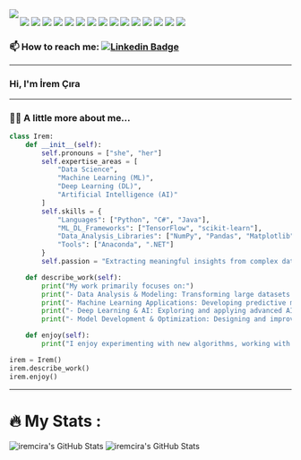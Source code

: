 
<img align="left" src="https://quotes-github-readme.vercel.app/api?type=vertical&theme=tokyonight"/>
<p>
 <img src="https://img.shields.io/badge/c%23-%23239120.svg?style=flat-square&logo=csharp&logoColor=white"/> 
 <img src="https://img.shields.io/badge/java-%23ED8B00.svg?style=flat-square&logo=openjdk&logoColor=white"/> 
 <img src="https://img.shields.io/badge/python-3670A0?style=flat-square&logo=python&logoColor=ffdd54"/> 
 <img src="https://img.shields.io/badge/javascript-%23323330.svg?style=flat-square&logo=javascript&logoColor=%23F7DF1E"/> 
 <img src="https://img.shields.io/badge/Anaconda-%2344A833.svg?style=flat-square&logo=anaconda&logoColor=white"/> 
 <img src="https://img.shields.io/badge/.NET-5C2D91?style=flat-square&logo=.net&logoColor=white"/> 
 <img src="https://img.shields.io/badge/Matplotlib-%23ffffff.svg?style=flat-square&logo=Matplotlib&logoColor=black"/> 
 <img src="https://img.shields.io/badge/numpy-%23013243.svg?style=flat-square&logo=numpy&logoColor=white"/> 
 <img src="https://img.shields.io/badge/pandas-%23150458.svg?style=flat-square&logo=pandas&logoColor=white"/> 
 <img src="https://img.shields.io/badge/scikit--learn-%23F7931E.svg?style=flat-square&logo=scikit-learn&logoColor=white"/> 
 <img src="https://img.shields.io/badge/SciPy-%230C55A5.svg?style=flat-square&logo=scipy&logoColor=%white"/> 
 <img src="https://img.shields.io/badge/TensorFlow-%23FF6F00.svg?style=flat-square&logo=TensorFlow&logoColor=white"/> 
 <img src="https://img.shields.io/badge/Keras-FF0000?style=for-the-badge&logo=keras&logoColor=white"/> 
 <img src="https://img.shields.io/badge/Jupyter-F37626.svg?&style=for-the-badge&logo=Jupyter&logoColor=white"/> 
 <img src="https://img.shields.io/badge/Linux-FCC624?style=for-the-badge&logo=linux&logoColor=black"/>
</p>



 ### :mailbox: How to reach me: [![Linkedin Badge](https://img.shields.io/badge/-irem-blue?style=flat&logo=Linkedin&logoColor=white)](http://linkedin.com/in/irem-cira)


---


### Hi, I'm İrem Çıra

---

### :woman_technologist: A little more about me...
```python
class Irem:
    def __init__(self):
        self.pronouns = ["she", "her"]
        self.expertise_areas = [
            "Data Science", 
            "Machine Learning (ML)", 
            "Deep Learning (DL)", 
            "Artificial Intelligence (AI)"
        ]
        self.skills = {
            "Languages": ["Python", "C#", "Java"],
            "ML_DL_Frameworks": ["TensorFlow", "scikit-learn"],
            "Data_Analysis_Libraries": ["NumPy", "Pandas", "Matplotlib", "SciPy"],
            "Tools": ["Anaconda", ".NET"]
        }
        self.passion = "Extracting meaningful insights from complex data and building intelligent systems."

    def describe_work(self):
        print("My work primarily focuses on:")
        print("- Data Analysis & Modeling: Transforming large datasets into actionable insights.")
        print("- Machine Learning Applications: Developing predictive models, working on classification and regression problems.")
        print("- Deep Learning & AI: Exploring and applying advanced AI techniques like neural networks, NLP, and computer vision.")
        print("- Model Development & Optimization: Designing and improving performant and scalable ML/DL models.")

    def enjoy(self):
        print("I enjoy experimenting with new algorithms, working with large datasets, and contributing to projects leveraging the power of AI.")

irem = Irem()
irem.describe_work()
irem.enjoy()

```

---

# :fire: My Stats :

<img src="https://github-readme-stats.vercel.app/api?username=iremcira&theme=tokyonight&show_icons=true&hide_border=true&count_private=true" alt="iremcira's GitHub Stats" />

<img src="https://streak-stats.demolab.com?user=iremcira&theme=tokyonight&hide_border=true" alt="iremcira's GitHub Stats" />


        
